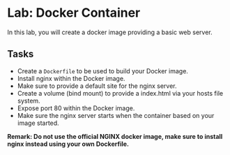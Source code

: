 # Lab: Docker Container 

In this lab, you will create a docker image providing a basic web server. 

## Tasks

* Create a `Dockerfile` to be used to build your Docker image.
* Install nginx within the Docker image. 
* Make sure to provide a default site for the nginx server.
* Create a volume (bind mount) to provide a index.html via your hosts file system.
* Expose port 80 within the Docker image.
* Make sure the nginx server starts when the container based on your image started.


**Remark: Do not use the official NGINX docker image, make sure to install nginx instead using your own Dockerfile.**
